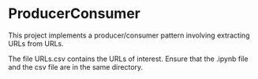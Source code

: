 # ProducerConsumer

This project implements a producer/consumer pattern involving extracting URLs from URLs.

The file URLs.csv contains the URLs of interest. Ensure that the .ipynb file and the csv file are in the same directory.
